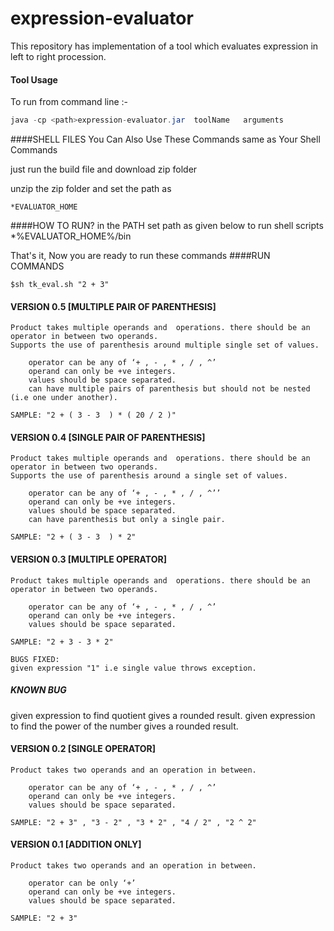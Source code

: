 expression-evaluator
====================

This repository has implementation of a tool which evaluates expression in left to right procession.

#### Tool Usage


To run from command line :-
```java
java -cp <path>expression-evaluator.jar  toolName   arguments
```

####SHELL FILES
You Can Also Use These Commands same as Your Shell Commands

just run the build file and download zip folder

unzip the zip folder and set the path as

    *EVALUATOR_HOME

####HOW TO RUN?
in the PATH set path as given below to run shell scripts
    *%EVALUATOR_HOME%/bin

That's it, Now you are ready to run these commands
####RUN COMMANDS

`$sh tk_eval.sh "2 + 3"`

#### VERSION 0.5 [MULTIPLE PAIR OF PARENTHESIS]

    Product takes multiple operands and  operations. there should be an operator in between two operands.
    Supports the use of parenthesis around multiple single set of values.

        operator can be any of ‘+ , - , * , / , ^’
        operand can only be +ve integers.
        values should be space separated.
        can have multiple pairs of parenthesis but should not be nested (i.e one under another).

    SAMPLE: "2 + ( 3 - 3  ) * ( 20 / 2 )"


#### VERSION 0.4 [SINGLE PAIR OF PARENTHESIS]

    Product takes multiple operands and  operations. there should be an operator in between two operands.
    Supports the use of parenthesis around a single set of values.

        operator can be any of ‘+ , - , * , / , ^’’
        operand can only be +ve integers.
        values should be space separated.
        can have parenthesis but only a single pair.

    SAMPLE: "2 + ( 3 - 3  ) * 2"


#### VERSION 0.3 [MULTIPLE OPERATOR]

    Product takes multiple operands and  operations. there should be an operator in between two operands.

        operator can be any of ‘+ , - , * , / , ^’
        operand can only be +ve integers.
        values should be space separated.

    SAMPLE: "2 + 3 - 3 * 2"

    BUGS FIXED:
    given expression "1" i.e single value throws exception.

##### KNOWN BUG

given expression to find quotient gives a rounded result.
given expression to find the power of the number gives a rounded result.

#### VERSION 0.2 [SINGLE OPERATOR]

    Product takes two operands and an operation in between.

        operator can be any of ‘+ , - , * , / , ^’
        operand can only be +ve integers.
        values should be space separated.

    SAMPLE: "2 + 3" , "3 - 2" , "3 * 2" , "4 / 2" , "2 ^ 2"

#### VERSION 0.1 [ADDITION ONLY]

    Product takes two operands and an operation in between.

        operator can be only ‘+’
        operand can only be +ve integers.
        values should be space separated.

    SAMPLE: "2 + 3"




